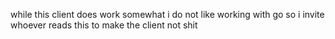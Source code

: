 while this client does work somewhat i do not like working with go so i invite whoever reads this to make the client not shit